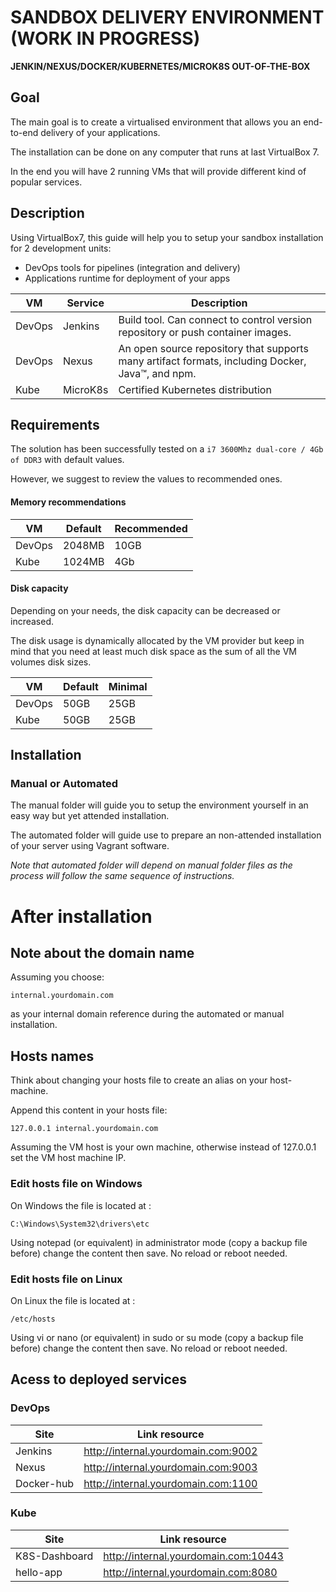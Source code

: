 # SANDBOX DELIVERY ENVIRONMENT (WORK IN PROGRESS)
**JENKIN/NEXUS/DOCKER/KUBERNETES/MICROK8S OUT-OF-THE-BOX**

## Goal
The main goal is to create a virtualised environment that allows you an end-to-end delivery of your applications.

The installation can be done on any computer that runs at last VirtualBox 7. 

In the end you will have 2 running VMs that will provide different kind of popular services.

## Description
Using VirtualBox7, this guide will help you to setup your sandbox installation for 2 development units:

- DevOps tools for pipelines (integration and delivery)
- Applications runtime for deployment of your apps

| VM     | Service  | Description                                                                                     |
|--------|----------|-------------------------------------------------------------------------------------------------|
| DevOps | Jenkins  | Build tool. Can connect to control version repository or push container images.                 |
| DevOps | Nexus    | An open source repository that supports many artifact formats, including Docker, Java™, and npm.|
| Kube   | MicroK8s | Certified Kubernetes distribution                                                               |



## Requirements
The solution has been successfully tested on a `i7 3600Mhz dual-core / 4Gb of DDR3` with default values.

However, we suggest to review the values to recommended ones.

#### Memory recommendations

| VM     | Default | Recommended |
|--------|---------|-------------|
| DevOps | 2048MB  | 10GB        |
| Kube   | 1024MB  | 4Gb         |


#### Disk capacity
Depending on your needs, the disk capacity can be decreased or increased. 

The disk usage is dynamically allocated by the VM provider but keep in mind that you need at least much disk space as the sum of all the VM volumes disk sizes.

| VM     | Default | Minimal  |
|--------|---------|----------|
| DevOps | 50GB    | 25GB     |
| Kube   | 50GB    | 25GB     |


## Installation
### Manual or Automated

The manual folder will guide you to setup the environment yourself in an easy way but yet attended installation.

The automated folder will guide use to prepare an non-attended installation of your server using Vagrant software.

*Note that automated folder will depend on manual folder files as the process will follow the same sequence 
of instructions.*

# After installation

## Note about the domain name

Assuming you choose: 
```
internal.yourdomain.com
```
as your internal domain reference during the automated or manual
installation. 

## Hosts names
Think about changing your hosts file to create an alias on your host-machine.

Append this content in your hosts file:
```
127.0.0.1 internal.yourdomain.com
```
Assuming the VM host is your own machine, otherwise instead of 127.0.0.1 set the VM host machine IP.

### Edit hosts file on Windows
On Windows the file is located at :
```
C:\Windows\System32\drivers\etc
```
Using notepad (or equivalent) in administrator mode (copy a backup file before) change the content then save. 
No reload or reboot needed.


### Edit hosts file on Linux
On Linux the file is located at :
```
/etc/hosts
```
Using vi or nano (or equivalent) in sudo or su mode (copy a backup file before) change the content then save. 
No reload or reboot needed.

## Acess to deployed services

### DevOps

| Site       | Link resource                       |
|------------|-------------------------------------|
| Jenkins    | http://internal.yourdomain.com:9002 |
| Nexus      | http://internal.yourdomain.com:9003 |
| Docker-hub | http://internal.yourdomain.com:1100 |

### Kube

| Site          | Link resource                        |
|---------------|--------------------------------------|
| K8S-Dashboard | http://internal.yourdomain.com:10443 |
| hello-app     | http://internal.yourdomain.com:8080  |
